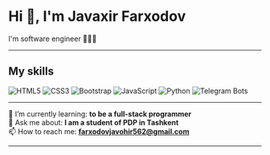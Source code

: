 # Hi 👋, I'm Javaxir Farxodov

I'm software engineer 👨🏻‍💻

---

## My skills

![HTML5](https://img.shields.io/badge/HTML5-E34F26?style=for-the-badge&logo=html5&logoColor=white)
![CSS3](https://img.shields.io/badge/CSS3-1572B6?style=for-the-badge&logo=css3&logoColor=white)
![Bootstrap](https://img.shields.io/badge/Bootstrap-563D7C?style=for-the-badge&logo=bootstrap&logoColor=white)
![JavaScript](https://img.shields.io/badge/JavaScript-323330?style=for-the-badge&logo=javascript&logoColor=F7DF1E)
![Python](https://img.shields.io/badge/Python-14354C?style=for-the-badge&logo=python&logoColor=white)
![Telegram Bots](https://img.shields.io/badge/Telegram%20Bots-0088cc?style=for-the-badge&logo=telegram&logoColor=white)

---

🌱 I’m currently learning: **to be a full-stack programmer**  
💬 Ask me about: **I am a student of PDP in Tashkent**  
📫 How to reach me: **farxodovjavohir562@gmail.com**

---


